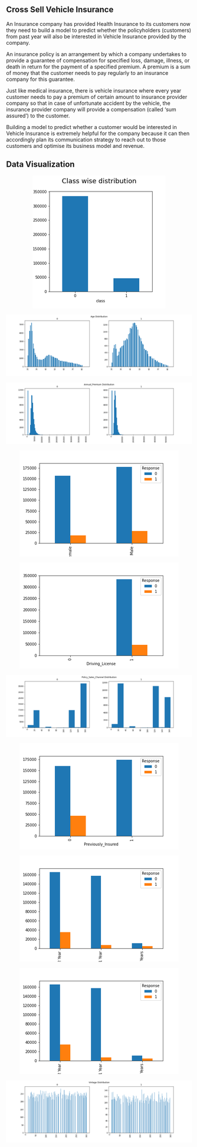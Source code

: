 ## Cross Sell Vehicle Insurance

An Insurance company has provided Health Insurance to its customers now they need to build a model to predict whether the policyholders (customers) from past year will also be interested in Vehicle Insurance provided by the company.

An insurance policy is an arrangement by which a company undertakes to provide a guarantee of compensation for specified loss, damage, illness, or death in return for the payment of a specified premium. A premium is a sum of money that the customer needs to pay regularly to an insurance company for this guarantee.

Just like medical insurance, there is vehicle insurance where every year customer needs to pay a premium of certain amount to insurance provider company so that in case of unfortunate accident by the vehicle, the insurance provider company will provide a compensation (called ‘sum assured’) to the customer.

Building a model to predict whether a customer would be interested in Vehicle Insurance is extremely helpful for the company because it can then accordingly plan its communication strategy to reach out to those customers and optimise its business model and revenue.


## Data Visualization

<p align="center">
   <img src="plots/class_wise_distribution.png">
</p>

<p align="center">
   <img src="plots/Age.png">
</p>

<p align="center">
   <img src="plots/prem.png">
</p>

<p align="center">
   <img src="plots/gender.png">
</p>

<p align="center">
   <img src="plots/Driving_License.png">
</p>

<p align="center">
   <img src="plots/chanel.png">
</p>

<p align="center">
   <img src="plots/Previously_Insured.png">
</p>

<p align="center">
   <img src="plots/Vehicle_Age.png">
</p>

<p align="center">
   <img src="plots/Vehicle_Age.png">
</p>


<p align="center">
   <img src="plots/vintage.png">
</p>

